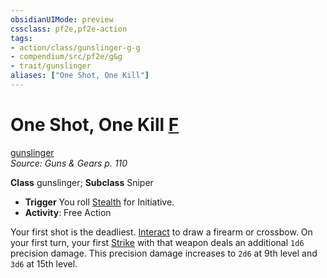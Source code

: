 ```yaml
---
obsidianUIMode: preview
cssclass: pf2e,pf2e-action
tags:
- action/class/gunslinger-g-g
- compendium/src/pf2e/g&g
- trait/gunslinger
aliases: ["One Shot, One Kill"]
---
```

# One Shot, One Kill [F](../core-rulebook/chapter-9-playing-the-game.md#Actions "Free Action")
[gunslinger](../traits/gunslinger-g-g.md)  
*Source: Guns & Gears p. 110*  

**Class** gunslinger; **Subclass** Sniper
- **Trigger** You roll [Stealth](../../compendium/skills.md#Stealth) for Initiative.
- **Activity**: Free Action

Your first shot is the deadliest. [Interact](interact.md) to draw a firearm or crossbow. On your first turn, your first [Strike](strike.md) with that weapon deals an additional `1d6` precision damage. This precision damage increases to `2d6` at 9th level and `3d6` at 15th level.